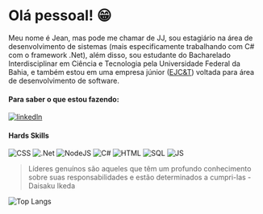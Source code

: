 # Olá pessoal! :grin:	

Meu nome é Jean, mas pode me chamar de JJ, sou estagiário na área de desenvolvimento de sistemas (mais especificamente trabalhando com C# com o framework .Net), além disso, sou estudante do Bacharelado Interdisciplinar em Ciência e Tecnologia pela Universidade Federal da Bahia, e também estou em uma empresa júnior ([EJC&T](https://www.linkedin.com/company/ejcet/about/)) voltada para área de desenvolvimento de software.

#### Para saber o que estou fazendo:
[![linkedln](https://img.shields.io/badge/LinkedIn-0077B5?style=for-the-badge&logo=linkedin&logoColor=white
)](https://www.linkedin.com/in/jean-jesus-86475a59/)



<h4> Hards Skills </h4>

![CSS](https://img.shields.io/badge/CSS3-1572B6?style=for-the-badge&logo=css3&logoColor=white
)
![.Net](https://img.shields.io/badge/.NET-512BD4?style=for-the-badge&logo=dotnet&logoColor=white
)
![NodeJS](https://img.shields.io/badge/Node%20js-339933?style=for-the-badge&logo=nodedotjs&logoColor=white)
![C#](https://img.shields.io/badge/C%23-239120?style=for-the-badge&logo=c-sharp&logoColor=white
)
![HTML](https://img.shields.io/badge/HTML5-E34F26?style=for-the-badge&logo=html5&logoColor=white
)
![SQL](https://img.shields.io/badge/Microsoft%20SQL%20Server-CC2927?style=for-the-badge&logo=microsoft%20sql%20server&logoColor=white
)
![JS](https://img.shields.io/badge/JavaScript-323330?style=for-the-badge&logo=javascript&logoColor=F7DF1E
)


> Líderes genuínos são aqueles que têm um profundo conhecimento sobre suas responsabilidades e estão determinados a cumpri-las - Daisaku Ikeda

![Top Langs](https://github-readme-stats.vercel.app/api/top-langs/?username=JeanNewb&theme=dark&layout=compact)
